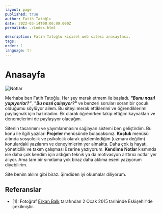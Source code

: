 ```yaml
---
layout: page
published: true
author: Fatih Tatoğlu
date: 2022-03-14T00:00:00.000Z
permalink: ./index.html

description: Fatih Tatoğlu kişisel web sitesi anasayfası.
tags: 
order: 1
language: tr
---
```


# Anasayfa

![Notlar](../../image/about_me.jpg)

Merhaba ben Fatih Tatoğlu. Her şey merak etmem ile başladı. ***"Bunu nasıl yapıyorlar?"***, ***"Bu nasıl çalışıyor?"*** ve benzeri soruları soran bir çocuk olduğumu söylüyor ailem. Bu siteyi merak ettiklerimi ve öğrendiklerimi paylaşmak için hazırladım. Ek olarak öğrenirken takip ettiğim kaynakları ve denemelerimi de paylaşıyor olacağım.

Sitenin tasarımını ve yayımlanmasını sağlayan sistemi ben geliştirdim. Bu konu ile ilgili yazıları **Projeler** menüsünde bulacaksınız. **Koçluk** menüsü altında sosyolojik ve psikolojik olarak gözlemlediğim (uzmanı değilim) konulardaki yazılarım ve deneyimlerim yer almakta. Daha çok iş hayatı, yöneticilik ve takım çalışması üzerine yazıyorum. **Kendime Notlar** kısmında ise daha çok kendim için aldığım teknik ya da motivasyon arttırıcı notlar yer alıyor. Ama tam bir sınırlama yok biraz daha aklıma eseni yazıyorum diyebilirim.

Site benim aklım gibi biraz. Şimdiden iyi okumalar diliyorum.

## Referanslar

- [1]: Fotoğraf [Erkan Balk](https://www.facebook.com/erkan.balk "Erkan Balk | Facebook") tarafından 2 Ocak 2015 tarihinde Eskişehir'de çekilmiştir.
